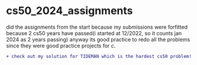 # cs50_2024_assignments

did the assignments from the start because my submissions were forfitted because 2 cs50 years have passed(i started at 12/2022, so it counts jan 2024 as 2 years passing)
anyway its good practice to redo all the problems since they were good practice projects for c.



```diff
+ check out my solution for TIDEMAN which is the hardest cs50 problem!
